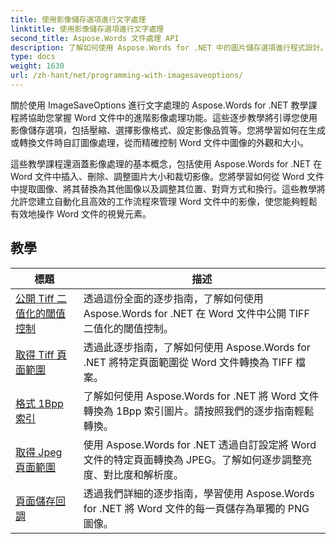 ```yaml
---
title: 使用影像儲存選項進行文字處理
linktitle: 使用影像儲存選項進行文字處理
second_title: Aspose.Words 文件處理 API
description: 了解如何使用 Aspose.Words for .NET 中的圖片儲存選項進行程式設計。包含範例程式碼的逐步教學課程，用於在 Word 文件中儲存和操作圖像。
type: docs
weight: 1630
url: /zh-hant/net/programming-with-imagesaveoptions/
---
```

關於使用 ImageSaveOptions 進行文字處理的 Aspose.Words for .NET 教學課程將協助您掌握 Word 文件中的進階影像處理功能。這些逐步教學將引導您使用影像儲存選項，包括壓縮、選擇影像格式、設定影像品質等。您將學習如何在生成或轉換文件時自訂圖像處理，從而精確控制 Word 文件中圖像的外觀和大小。

這些教學課程還涵蓋影像處理的基本概念，包括使用 Aspose.Words for .NET 在 Word 文件中插入、刪除、調整圖片大小和裁切影像。您將學習如何從 Word 文件中提取圖像、將其替換為其他圖像以及調整其位置、對齊方式和換行。這些教學將允許您建立自動化且高效的工作流程來管理 Word 文件中的影像，使您能夠輕鬆有效地操作 Word 文件的視覺元素。

 ## 教學
| 標題 | 描述 |
| --- | --- |
| [公開 Tiff 二值化的閾值控制](./expose-threshold-control-for-tiff-binarization/) | 透過這份全面的逐步指南，了解如何使用 Aspose.Words for .NET 在 Word 文件中公開 TIFF 二值化的閾值控制。 |
| [取得 Tiff 頁面範圍](./get-tiff-page-range/) | 透過此逐步指南，了解如何使用 Aspose.Words for .NET 將特定頁面範圍從 Word 文件轉換為 TIFF 檔案。 |
| [格式 1Bpp 索引](./format-1bpp-indexed/) | 了解如何使用 Aspose.Words for .NET 將 Word 文件轉換為 1Bpp 索引圖片。請按照我們的逐步指南輕鬆轉換。 |
| [取得 Jpeg 頁面範圍](./get-jpeg-page-range/) | 使用 Aspose.Words for .NET 透過自訂設定將 Word 文件的特定頁面轉換為 JPEG。了解如何逐步調整亮度、對比度和解析度。 |
| [頁面儲存回調](./page-saving-callback/) | 透過我們詳細的逐步指南，學習使用 Aspose.Words for .NET 將 Word 文件的每一頁儲存為單獨的 PNG 圖像。 |